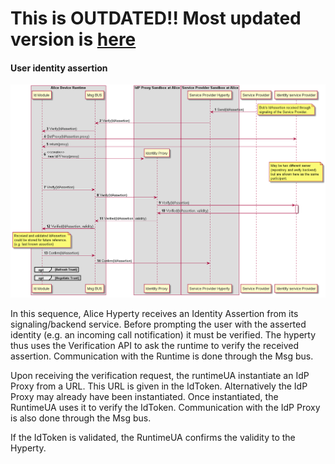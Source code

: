 **This is OUTDATED!! Most updated version is [here](https://github.com/reTHINK-project/dev-service-framework/blob/d3.2-working-docs/docs/specs/dynamic-view/identity-management)**
==================================================================================================================================================================================

#### User identity assertion

![Figure @runtime-ident-man-user-identity-assertion-diagram: User identity assertion sequence diagram](user-identity-assertion.png)

In this sequence, Alice Hyperty receives an Identity Assertion from its signaling/backend service. Before prompting the user with the asserted identity (e.g. an incoming call notification) it must be verified. The hyperty thus uses the Verification API to ask the runtime to verify the received assertion. Communication with the Runtime is done through the Msg bus.

Upon receiving the verification request, the runtimeUA instantiate an IdP Proxy from a URL. This URL is given in the IdToken. Alternatively the IdP Proxy may already have been instantiated. Once instantiated, the RuntimeUA uses it to verify the IdToken. Communication with the IdP Proxy is also done through the Msg bus.

If the IdToken is validated, the RuntimeUA confirms the validity to the Hyperty.
